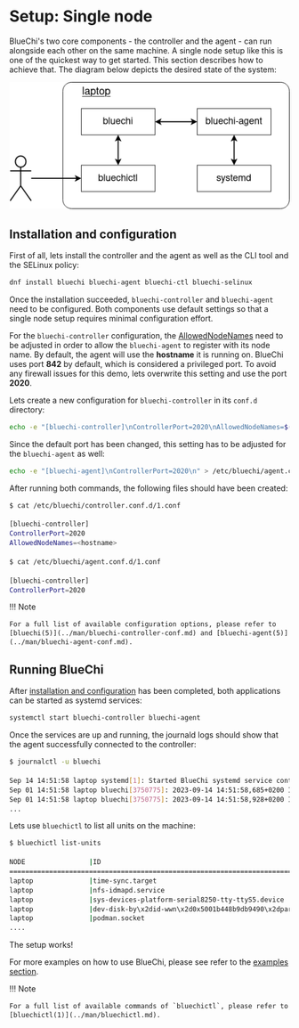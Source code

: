 <!-- markdownlint-disable-file MD010 MD013 MD014 MD024 MD046 -->
# Setup: Single node

BlueChi's two core components - the controller and the agent - can run alongside each other on the same machine. A single node setup like this is one of the quickest way to get started. This section describes how to achieve that. The diagram below depicts the desired state of the system:

![BlueChi single node setup diagram](../assets/img/bluechi_setup_single_node.png)

## Installation and configuration

First of all, lets install the controller and the agent as well as the CLI tool and the SELinux policy:

```bash
dnf install bluechi bluechi-agent bluechi-ctl bluechi-selinux 
```

Once the installation succeeded, `bluechi-controller` and `bluechi-agent` need to be configured. Both components use default settings so that a single node setup requires minimal configuration effort.

For the `bluechi-controller` configuration, the [AllowedNodeNames](../man/bluechi-controller-conf.md#allowednodenames-string) need to be adjusted in order to allow the `bluechi-agent` to register with its node name. By default, the agent will use the **hostname** it is running on.
BlueChi uses port **842** by default, which is considered a privileged port. To avoid any firewall issues for this demo, lets overwrite this setting and use the port **2020**.

Lets create a new configuration for `bluechi-controller` in its `conf.d` directory:

```bash
echo -e "[bluechi-controller]\nControllerPort=2020\nAllowedNodeNames=$(hostname)\n" > /etc/bluechi/controller.conf.d/1.conf
```

Since the default port has been changed, this setting has to be adjusted for the `bluechi-agent` as well:

```bash
echo -e "[bluechi-agent]\nControllerPort=2020\n" > /etc/bluechi/agent.conf.d/1.conf
```

After running both commands, the following files should have been created:

```bash
$ cat /etc/bluechi/controller.conf.d/1.conf

[bluechi-controller]
ControllerPort=2020
AllowedNodeNames=<hostname>

$ cat /etc/bluechi/agent.conf.d/1.conf

[bluechi-controller]
ControllerPort=2020
```

!!! Note

    For a full list of available configuration options, please refer to [bluechi(5)](../man/bluechi-controller-conf.md) and [bluechi-agent(5)](../man/bluechi-agent-conf.md). 

## Running BlueChi

After [installation and configuration](#installation-and-configuration) has been completed, both applications can be started as systemd services:

```bash
systemctl start bluechi-controller bluechi-agent
```

Once the services are up and running, the journald logs should show that the agent successfully connected to the controller:

```bash
$ journalctl -u bluechi

Sep 14 14:51:58 laptop systemd[1]: Started BlueChi systemd service controller daemon.
Sep 01 14:51:58 laptop bluechi[3750775]: 2023-09-14 14:51:58,685+0200 INFO        ../src/controller/controller.c:924 controller_start        msg="Starting bluechi 0.7.0"
Sep 01 14:51:58 laptop bluechi[3750775]: 2023-09-14 14:51:58,928+0200 INFO        ../src/controller/node.c:870 node_method_register    msg="Registered managed node from fd 8 as 'laptop'"
...
```

Lets use `bluechictl` to list all units on the machine:

```bash
$ bluechictl list-units

NODE            	|ID                                                     	|   ACTIVE|  	SUB
====================================================================================================
laptop          	|time-sync.target                                       	| inactive| 	dead
laptop          	|nfs-idmapd.service                                     	| inactive| 	dead
laptop          	|sys-devices-platform-serial8250-tty-ttyS5.device       	|   active|  plugged
laptop          	|dev-disk-by\x2did-wwn\x2d0x5001b448b9db9490\x2dpart3.device|   active|  plugged
laptop          	|podman.socket                                          	|   active|listening
....
```

The setup works!

For more examples on how to use BlueChi, please see refer to the [examples section](./examples_bluechictl.md).

!!! Note

    For a full list of available commands of `bluechictl`, please refer to [bluechictl(1)](../man/bluechictl.md).
